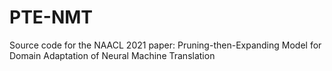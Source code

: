 # PTE-NMT
Source code for the NAACL 2021 paper: Pruning-then-Expanding Model for Domain Adaptation of Neural Machine Translation
